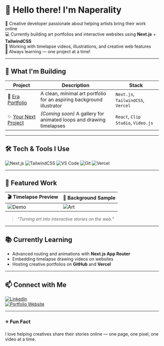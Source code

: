 # 👋 Hello there! I'm Naperality

🎨 Creative developer passionate about helping artists bring their work online  
💻 Currently building art portfolios and interactive websites using **Next.js** + **TailwindCSS**  
🎥 Working with timelapse videos, illustrations, and creative web features  
🌱 Always learning — one project at a time!

---

## 🧩 What I'm Building
| Project | Description | Stack |
|--------|-------------|-------|
| 🎨 [Era Portfolio](https://github.com/Naperality/era_portfolio) | A clean, minimal art portfolio for an aspiring background illustrator | `Next.js`, `TailwindCSS`, `Vercel` |
| ✨ [Your Next Project](#) | *(Coming soon)* A gallery for animated loops and drawing timelapses | `React`, `Clip Studio`, `Video.js` |

---

## 🛠️ Tech & Tools I Use
![Next.js](https://img.shields.io/badge/-Next.js-black?style=flat-square&logo=next.js)
![TailwindCSS](https://img.shields.io/badge/-TailwindCSS-38B2AC?style=flat-square&logo=tailwindcss&logoColor=white)
![VS Code](https://img.shields.io/badge/-VS%20Code-007ACC?style=flat-square&logo=visual-studio-code)
![Git](https://img.shields.io/badge/-Git-F05032?style=flat-square&logo=git&logoColor=white)
![Vercel](https://img.shields.io/badge/-Vercel-black?style=flat-square&logo=vercel)

---

## 📸 Featured Work

| 🎬 Timelapse Preview | 🎨 Background Sample |
|----------------------|---------------------|
| ![Demo](https://via.placeholder.com/300x180?text=Video+Timelapse) | ![Art](https://via.placeholder.com/300x180?text=Artwork+Preview) |

> *“Turning art into interactive stories on the web.”*

---

## 📚 Currently Learning
- Advanced routing and animations with **Next.js App Router**
- Embedding timelapse drawing videos on websites
- Hosting creative portfolios on **GitHub** and **Vercel**

---

## 📫 Connect with Me
[![LinkedIn](https://img.shields.io/badge/-LinkedIn-0A66C2?style=flat-square&logo=linkedin&logoColor=white)](#)  
[![Portfolio Website](https://img.shields.io/badge/-Portfolio-black?style=flat-square)](#)

---

### ⭐ Fun Fact
I love helping creatives share their stories online — one page, one pixel, one video at a time.


